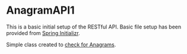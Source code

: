 # AnagramAPI1

This is a basic initial setup of the RESTful API. Basic file setup has been provided from [Spring Initializr](https://start.spring.io/). 

Simple class created to [check for Anagrams](https://github.com/timetoady/AnagramAPI1/blob/master/src/main/java/com/AnagramAPI/checkAnagram/AnagramChecker.java).


